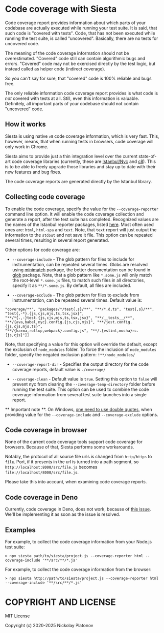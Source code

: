 Code coverage with Siesta
==================

Code coverage report provides information about which parts of your codebase are actually executed while running your test suite.
It is said, that such code is "covered with tests". Code, that has not been executed while running the test suite, is called 
"uncovered". Basically, there are no tests for uncovered code.

The meaning of the code coverage information should not be overestimated. "Covered" code 
still can contain algorithmic bugs and errors. "Covered" code may not be exercised directly by the test logic, but
instead called as helper code (indirect coverage). 

So you can't say for sure, that "covered" code is 100% reliable and bugs free.

The only reliable information code coverage report provides is what code is *not* covered with tests at all.
Still, even this information is valuable. Definitely, all important parts of your codebase should not contain "uncovered" code. 


How it works
--------------

Siesta is using native `v8` code coverage information, which is very fast. This, however, means, that when running tests in browsers, 
code coverage will only work in Chrome. 

Siesta aims to provide just a thin integration level over the current state-of-art code coverage libraries (currently, 
these are [Istanbul/Nyc](https://github.com/istanbuljs/nyc) and [c8](https://github.com/bcoe/c8)). 
This is to be able to freely upgrade those libraries and stay up to date with their new features and bug fixes.

The code coverage reports are generated directly by the Istanbul library.


Collecting code coverage 
--------------

To enable the code coverage, specify the value for the `--coverage-reporter` command line option. It will enable the 
code coverage collection and generate a report, after the test suite has completed. Recognized values are the names of the Istanbul reporter packages, 
listed [here](https://github.com/istanbuljs/istanbuljs/tree/master/packages/istanbul-reports/lib).
Most often used ones are: `html`, `html-spa` and `text`. Note, that `text` report will just output the information to the `stdout` and not save it file.
This option can be repeated several times, resulting in several report generated. 

Other options for code coverage are:

- `--coverage-include` - The glob pattern for files to include for instrumentation, can be repeated several times. 
Globs are resolved using [minimatch](https://www.npmjs.com/package/minimatch) package, the better documentation can be found in 
[glob](https://www.npmjs.com/package/glob) package. Note, that a glob pattern like `*.some.js` will only match the root-level `*.some.js` files,
to match such files in all directories, specify it as `**/*.some.js`. By default, all files are included.

- `--coverage-exclude` - The glob pattern for files to exclude from instrumentation, can be repeated several times. Default value is: 
```
"coverage/**", "packages/*/test{,s}/**", "**/*.d.ts", "test{,s}/**", 
"test{,-*}.{js,cjs,mjs,ts,tsx,jsx}", 
"**/*{.,-}test.{js,cjs,mjs,ts,tsx,jsx}", "**/__tests__/**", 
"**/{ava,babel,nyc}.config.{js,cjs,mjs}", "**/jest.config.{js,cjs,mjs,ts}",
"**/{karma,rollup,webpack}.config.js", "**/.{eslint,mocha}rc.{js,cjs}"]]
```
Note, that specifying a value for this option will override the default, except the exclusion of `node_modules` folder. To force the inclusion
of `node_modules` folder, specify the negated exclusion pattern: `!**/node_modules/`

- `--coverage-report-dir` - Specifies the output directory for the code coverage reports, default value is `./coverage/` 
  
- `--coverage-clean` - Default value is `true`. Setting this option to `false` will prevent nyc from clearing the `--coverage-temp-directory` folder 
before running the test suite. This option can be used to combine the code coverage information from several test suite launches into a single report. 

** Important note **. On Windows, [one need to use double quotes](https://stackoverflow.com/questions/24173825/what-does-single-quote-do-in-windows-batch-files), 
when providing value for the `--coverage-include` and `--coverage-exclude` options.


Code coverage in browser 
--------------

None of the current code coverage tools support code coverage for browsers. Because of that, Siesta performs some workarounds.

Notably, the protocol of all source file urls is changed from `http/https` to `file`. Port, if it presents in the url
is turned into a path segment, so `http://localhost:8000/src/file.js` becomes `file://localhost/8000/src/file.js`.

Please take this into account, when examining code coverage reports.


Code coverage in Deno 
--------------

Currently, code coverage in Deno, does not work, because of [this issue](https://github.com/denoland/deno/issues/13206).
We'll be implementing it as soon as the issue is resolved. 


Examples
--------

For example, to collect the code coverage information from your Node.js test suite:

```shell
> npx siesta path/to/siesta/project.js --coverage-reporter html --coverage-include '**/src/**/*.js'
```
    
For example, to collect the code coverage information from the browser:

```shell
> npx siesta http://path/to/siesta/project.js --coverage-reporter html --coverage-include '**/src/**/*.js'
```


COPYRIGHT AND LICENSE
=================

MIT License

Copyright (c) 2020-2025 Nickolay Platonov
